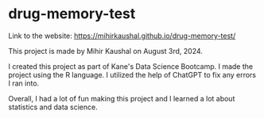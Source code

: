 # drug-memory-test

Link to the website: https://mihirkaushal.github.io/drug-memory-test/

This project is made by Mihir Kaushal on August 3rd, 2024. 

I created this project as part of Kane's Data Science Bootcamp. I made the project using the R language. I utilized the help of ChatGPT to fix any errors I ran into. 

Overall, I had a lot of fun making this project and I learned a lot about statistics and data science. 

